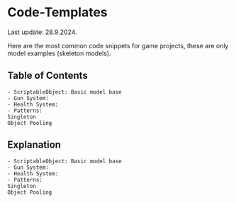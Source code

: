 # Code-Templates
Last update: 28.9.2024.

Here are the most common code snippets for game projects, these are only model examples (skeleton models).


## Table of Contents
	- ScriptableObject: Basic model base
	- Gun System:
	- Health System:
	- Patterns:
	Singleton
	Object Pooling


## Explanation

	- ScriptableObject: Basic model base
	- Gun System:
	- Health System:
	- Patterns:
	Singleton
	Object Pooling


 
